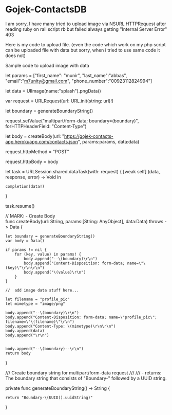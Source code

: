 # Gojek-ContactsDB

I am sorry, I have many tried to upload image via NSURL HTTPRequest after reading ruby on rail script rb but failed always getting "Internal Server Error" 403

Here is my code to upload file. (even the code which work on my php script can be uploaded file with data but sorry, when i tried to use same code it does not)

Sample code to upload image with data

let params = ["first_name": "munir", "last_name":"abbas", "email":"m7unity@gmail.com", "phone_number":"00923112824994"]

let data = UIImage(name:"splash").pngData()

var request = URLRequest(url: URL.init(string: url)!)

let boundary = generateBoundaryString()

request.setValue("multipart/form-data; boundary=\(boundary)", forHTTPHeaderField: "Content-Type")

let body = createBody(url: "https://gojek-contacts-app.herokuapp.com/contacts.json", params:params, data:data)

request.httpMethod = "POST"

request.httpBody = body

let task = URLSession.shared.dataTask(with: request) { [weak self] (data, response, error) -> Void in

    completion(data!)

}

task.resume()
        
        
//  MARK: - Create Body        
func createBody(url: String, params:[String: AnyObject], data:Data) throws -> Data {

    let boundary = generateBoundaryString()
    var body = Data()

    if params != nil {
        for (key, value) in params! {
            body.append("--\(boundary)\r\n")
            body.append("Content-Disposition: form-data; name=\"\(key)\"\r\n\r\n")
            body.append("\(value)\r\n")
        }
    }

    //  add image data stuff here...
    
    let filename = "profile_pic"
    let mimetype = "image/png"

    body.append("--\(boundary)\r\n")
    body.append("Content-Disposition: form-data; name=\"profile_pic\"; filename=\"\(filename)\"\r\n")
    body.append("Content-Type: \(mimetype)\r\n\r\n")
    body.append(data)
    body.append("\r\n")
 

    body.append("--\(boundary)--\r\n")
    return body
}

/// Create boundary string for multipart/form-data request
///
/// - returns:            The boundary string that consists of "Boundary-" followed by a UUID string.

private func generateBoundaryString() -> String {

    return "Boundary-\(UUID().uuidString)"

}
